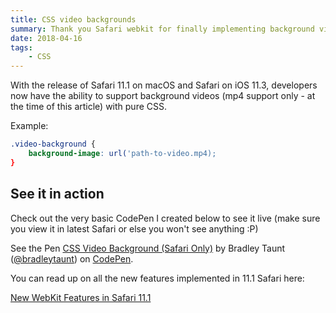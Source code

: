```yaml
---
title: CSS video backgrounds
summary: Thank you Safari webkit for finally implementing background video support
date: 2018-04-16
tags:
    - CSS
---
```


With the release of Safari 11.1 on macOS and Safari on iOS 11.3, developers now have the ability to support background videos (mp4 support only - at the time of this article) with pure CSS.

Example:

```css
.video-background {
    background-image: url('path-to-video.mp4);
}
```

## See it in action

Check out the very basic CodePen I created below to see it live (make sure you view it in latest Safari or else you won't see anything :P)

<p data-height="265" data-theme-id="0" data-slug-hash="JLgrag" data-default-tab="css,result" data-user="bradleytaunt" data-embed-version="2" data-pen-title="CSS Video Background (Safari Only)" class="codepen">See the Pen <a href="https://codepen.io/bradleytaunt/pen/JLgrag/">CSS Video Background (Safari Only)</a> by Bradley Taunt (<a href="https://codepen.io/bradleytaunt">@bradleytaunt</a>) on <a href="https://codepen.io">CodePen</a>.</p>
<script async src="https://static.codepen.io/assets/embed/ei.js"></script>

You can read up on all the new features implemented in 11.1 Safari here:

[New WebKit Features in Safari 11.1](https://webkit.org/blog/8216/new-webkit-features-in-safari-11-1/)





